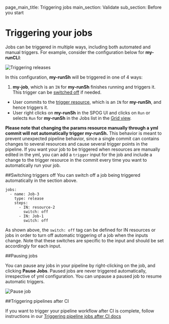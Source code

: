 page_main_title: Triggering jobs
main_section: Validate
sub_section: Before you start

# Triggering your jobs

Jobs can be triggered in multiple ways, including both automated and manual triggers. For example, consider the configuration below for **my-runCLI**:

<img src="/images/validate/trigger-runSh.png" alt="Triggering releases" style="vertical-align: middle;display: block;margin-left: auto;margin-right: auto;"/>

In this configuration, **my-runSh** will be triggered in one of 4 ways:

1. **my-job**, which is an `IN` for **my-runSh** finishes running and triggers it. This trigger can be [switched off](#switchOff) if needed.
- User commits to the [trigger resource](/platform/shippable-triggers-yml), which is an `IN` for **my-runSh**, and hence triggers it.
- User right clicks on **my-runSh** in the SPOG UI and clicks on `Run` or selects `Run` for **my-runSh** in the Jobs list in the [Grid view](/validate/single-pane-of-glass-spog/#grid-view).

**Please note that changing the params resource manually through a yml commit will not automatically trigger my-runSh.** This behavior is meant to prevent unexpected pipeline behavior, since a single commit can contains changes to several resources and cause several trigger points in the pipeline. If you want your job to be triggered when resources are manually edited in the yml, you can add a `trigger` input for the job and include a change to the trigger resource in the commit every time you want to automatically run your job.

<a name="switchOff"></a>
##Switching triggers off
You can switch off a job being triggered automatically in the section above.

```
jobs:
  - name: Job-3
    type: release
    steps:
      - IN: resource-2
        switch: off
      - IN: Job-1
        switch: off
```

As shown above, the `switch: off` tag can be defined for IN resources or jobs in order to turn off automatic triggering of a job when the inputs change. Note that these switches are specific to the input and should be set accordingly for each input.

##Pausing jobs

You can pause any jobs in your pipeline by right-clicking on the job, and clicking **Pause Jobs**. Paused jobs are never triggered automatically, irrespective of yml configuration. You can unpause a paused job to resume automatic triggers.

<img src="/images/pipelines/pause-job.png" alt="Pause job" style="vertical-align: middle;display: block;margin-left: auto;margin-right: auto;"/>

<a name="trigger-pipes"></a>
##Triggering pipelines after CI

If you want to trigger your pipeline workflow after CI is complete, follow instructions in our [Triggering pipeline jobs after CI docs](/ci/trigger-pipeline-jobs/)
